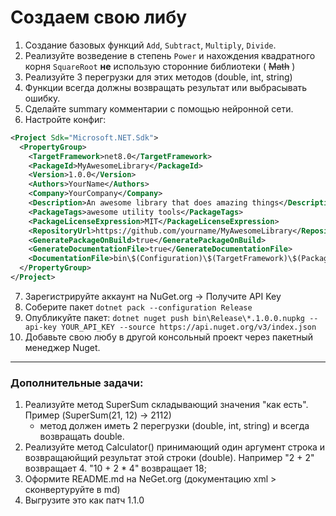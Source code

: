 # Создаем свою либу
1. Создание базовых функций `Add`, `Subtract`, `Multiply`, `Divide`.
2. Реализуйте возведение в степень `Power` и нахождения квадратного корня `SquareRoot` **не** использую сторонние библиотеки ( ~~Math~~ )
3. Реализуйте 3 перегрузки для этих методов (double, int, string)
4. Функции всегда должны возвращать результат или выбрасывать ошибку.
5. Сделайте summary комментарии с помощью нейронной сети.
6. Настройте конфиг:
```xml
<Project Sdk="Microsoft.NET.Sdk">
  <PropertyGroup>
    <TargetFramework>net8.0</TargetFramework>
    <PackageId>MyAwesomeLibrary</PackageId>
    <Version>1.0.0</Version>
    <Authors>YourName</Authors>
    <Company>YourCompany</Company>
    <Description>An awesome library that does amazing things</Description>
    <PackageTags>awesome utility tools</PackageTags>
    <PackageLicenseExpression>MIT</PackageLicenseExpression>
    <RepositoryUrl>https://github.com/yourname/MyAwesomeLibrary</RepositoryUrl>
    <GeneratePackageOnBuild>true</GeneratePackageOnBuild>
    <GenerateDocumentationFile>true</GenerateDocumentationFile>
    <DocumentationFile>bin\$(Configuration)\$(TargetFramework)\$(PackageId).xml</DocumentationFile>
  </PropertyGroup>
</Project>
```
7. Зарегистрируйте аккаунт на NuGet.org -> Получите API Key
8. Соберите пакет ```dotnet pack --configuration Release```
9. Опубликуйте пакет: ```dotnet nuget push bin\Release\*.1.0.0.nupkg --api-key YOUR_API_KEY --source https://api.nuget.org/v3/index.json```
10. Добавьте свою любу в другой консольный проект через пакетный менеджер Nuget.
---
### Дополнительные задачи:
1. Реализуйте метод SuperSum складывающий значения "как есть". Пример (SuperSum(21, 12) -> 2112)
   - метод должен иметь 2 перегрузки (double, int, string) и всегда возвращать double.
3. Реализуйте метод Calculator() принимающий один аргумент строка и возвращаюйщий результат этой строки (double). Например "2 + 2" возвращает 4. "10 + 2 * 4" возвращает 18;
4. Оформите README.md на NeGet.org (документацию xml > сконвертуруйте в md)
5. Выгрузите это как патч 1.1.0
